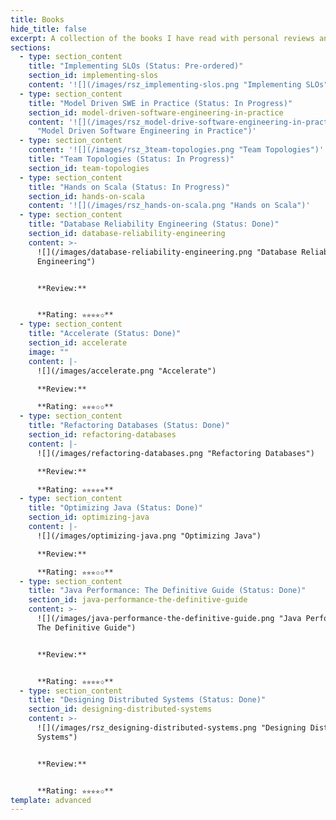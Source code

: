 ```yaml
---
title: Books
hide_title: false
excerpt: A collection of the books I have read with personal reviews and notes.
sections:
  - type: section_content
    title: "Implementing SLOs (Status: Pre-ordered)"
    section_id: implementing-slos
    content: '![](/images/rsz_implementing-slos.png "Implementing SLOs")'
  - type: section_content
    title: "Model Driven SWE in Practice (Status: In Progress)"
    section_id: model-driven-software-engineering-in-practice
    content: '![](/images/rsz_model-drive-software-engineering-in-practice.png
      "Model Driven Software Engineering in Practice")'
  - type: section_content
    content: '![](/images/rsz_3team-topologies.png "Team Topologies")'
    title: "Team Topologies (Status: In Progress)"
    section_id: team-topologies
  - type: section_content
    title: "Hands on Scala (Status: In Progress)"
    section_id: hands-on-scala
    content: '![](/images/rsz_hands-on-scala.png "Hands on Scala")'
  - type: section_content
    title: "Database Reliability Engineering (Status: Done)"
    section_id: database-reliability-engineering
    content: >-
      ![](/images/database-reliability-engineering.png "Database Reliability
      Engineering")


      **Review:**


      **Rating: ✮✮✮✮✩**
  - type: section_content
    title: "Accelerate (Status: Done)"
    section_id: accelerate
    image: ""
    content: |-
      ![](/images/accelerate.png "Accelerate")

      **Review:**

      **Rating: ✮✮✮✩✩**
  - type: section_content
    title: "Refactoring Databases (Status: Done)"
    section_id: refactoring-databases
    content: |-
      ![](/images/refactoring-databases.png "Refactoring Databases")

      **Review:**

      **Rating: ✮✮✮✮✮**
  - type: section_content
    title: "Optimizing Java (Status: Done)"
    section_id: optimizing-java
    content: |-
      ![](/images/optimizing-java.png "Optimizing Java")

      **Review:**

      **Rating: ✮✮✮✩✩**
  - type: section_content
    title: "Java Performance: The Definitive Guide (Status: Done)"
    section_id: java-performance-the-definitive-guide
    content: >-
      ![](/images/java-performance-the-definitive-guide.png "Java Performance:
      The Definitive Guide")


      **Review:**


      **Rating: ✮✮✮✮✩**
  - type: section_content
    title: "Designing Distributed Systems (Status: Done)"
    section_id: designing-distributed-systems
    content: >-
      ![](/images/rsz_designing-distributed-systems.png "Designing Distributed
      Systems")


      **Review:**


      **Rating: ✮✮✮✮✩**
template: advanced
---
```

